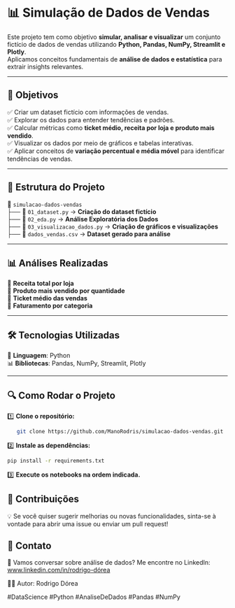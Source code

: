 # 📊 Simulação de Dados de Vendas

Este projeto tem como objetivo **simular, analisar e visualizar** um conjunto fictício de dados de vendas utilizando **Python, Pandas, NumPy, Streamlit e Plotly**.  
Aplicamos conceitos fundamentais de **análise de dados e estatística** para extrair insights relevantes.

---

## 🔑 Objetivos

✅ Criar um dataset fictício com informações de vendas.  
✅ Explorar os dados para entender tendências e padrões.  
✅ Calcular métricas como **ticket médio, receita por loja e produto mais vendido**.  
✅ Visualizar os dados por meio de gráficos e tabelas interativas.  
✅ Aplicar conceitos de **variação percentual e média móvel** para identificar tendências de vendas.  

---

## 📂 Estrutura do Projeto

📁 `simulacao-dados-vendas`  
├── 📜 `01_dataset.py` → **Criação do dataset fictício**  
├── 📜 `02_eda.py` → **Análise Exploratória dos Dados**  
├── 📜 `03_visualizacao_dados.py` → **Criação de gráficos e visualizações**  
├── 📄 `dados_vendas.csv` → **Dataset gerado para análise**  

---

## 📊 Análises Realizadas

🔹 **Receita total por loja**  
🔹 **Produto mais vendido por quantidade**  
🔹 **Ticket médio das vendas**  
🔹 **Faturamento por categoria**  

---

## 🛠️ Tecnologias Utilizadas

🚀 **Linguagem**: Python  
📊 **Bibliotecas**: Pandas, NumPy, Streamlit, Plotly  

---

## 🔍 Como Rodar o Projeto

1️⃣ **Clone o repositório:**
```bash
   git clone https://github.com/ManoRodris/simulacao-dados-vendas.git
```
2️⃣ **Instale as dependências:**
```bash
pip install -r requirements.txt
```
3️⃣ **Execute os notebooks na ordem indicada.**

## 📌 Contribuições

💡 Se você quiser sugerir melhorias ou novas funcionalidades, sinta-se à vontade para abrir uma issue ou enviar um pull request!

## 🎯 Contato

📩 Vamos conversar sobre análise de dados? Me encontre no LinkedIn: www.linkedin.com/in/rodrigo-dórea

👨‍💻 Autor: Rodrigo Dórea

#DataScience #Python #AnaliseDeDados #Pandas #NumPy 

